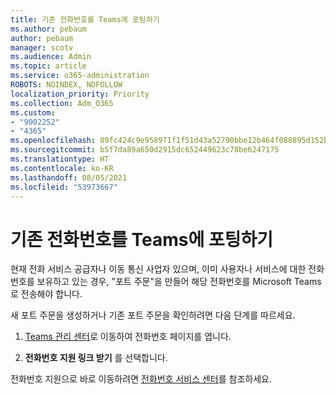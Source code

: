 ```yaml
---
title: 기존 전화번호를 Teams에 포팅하기
ms.author: pebaum
author: pebaum
manager: scotv
ms.audience: Admin
ms.topic: article
ms.service: o365-administration
ROBOTS: NOINDEX, NOFOLLOW
localization_priority: Priority
ms.collection: Adm_O365
ms.custom:
- "9002252"
- "4365"
ms.openlocfilehash: 89fc424c9e958971f1f51d43a52790bbe12b464f088895d152bfd00f41dd3561
ms.sourcegitcommit: b5f7da89a650d2915dc652449623c78be6247175
ms.translationtype: HT
ms.contentlocale: ko-KR
ms.lasthandoff: 08/05/2021
ms.locfileid: "53973667"
---
```

# <a name="port-existing-numbers-to-teams"></a>기존 전화번호를 Teams에 포팅하기

현재 전화 서비스 공급자나 이동 통신 사업자 있으며, 이미 사용자나 서비스에 대한 전화번호를 보유하고 있는 경우, "포트 주문"을 만들어 해당 전화번호를 Microsoft Teams로 전송해야 합니다.  

새 포트 주문을 생성하거나 기존 포트 주문을 확인하려면 다음 단계를 따르세요. 

1. [Teams 관리 센터](https://admin.teams.microsoft.com/phone-numbers)로 이동하여 전화번호 페이지를 엽니다. 

1. **전화번호 지원 링크 받기** 를 선택합니다. 

전화번호 지원으로 바로 이동하려면 [전화번호 서비스 센터](https://pstnsd.powerappsportals.com/)를 참조하세요.  